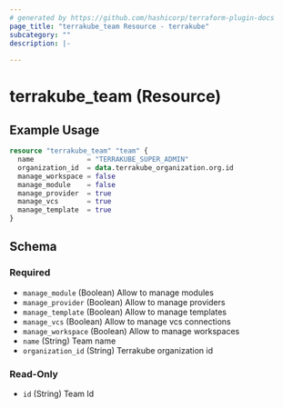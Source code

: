 ```yaml
---
# generated by https://github.com/hashicorp/terraform-plugin-docs
page_title: "terrakube_team Resource - terrakube"
subcategory: ""
description: |-
  
---
```


# terrakube_team (Resource)



## Example Usage

```terraform
resource "terrakube_team" "team" {
  name             = "TERRAKUBE_SUPER_ADMIN"
  organization_id  = data.terrakube_organization.org.id
  manage_workspace = false
  manage_module    = false
  manage_provider  = true
  manage_vcs       = true
  manage_template  = true
}
```

<!-- schema generated by tfplugindocs -->
## Schema

### Required

- `manage_module` (Boolean) Allow to manage modules
- `manage_provider` (Boolean) Allow to manage providers
- `manage_template` (Boolean) Allow to manage templates
- `manage_vcs` (Boolean) Allow to manage vcs connections
- `manage_workspace` (Boolean) Allow to manage workspaces
- `name` (String) Team name
- `organization_id` (String) Terrakube organization id

### Read-Only

- `id` (String) Team Id
